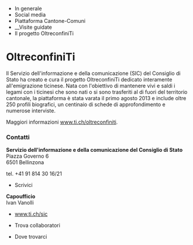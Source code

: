   * In generale
  * Social media
  * Piattaforma Cantone-Comuni
  *  __Visite guidate
  * Il progetto OltreconfiniTi

#  OltreconfiniTi

Il Servizio dell'informazione e della comunicazione (SIC) del Consiglio di
Stato ha creato e cura il progetto OltreconfiniTi dedicato interamente
all'emigrazione ticinese. Nata con l'obiettivo di mantenere vivi e saldi i
legami con i ticinesi che sono nati o si sono trasferiti al di fuori del
territorio cantonale, la piattaforma è stata varata il primo agosto 2013 e
include oltre 250 profili biografici, un centinaio di schede di
approfondimento e numerose interviste.

Maggiori informazioni www.ti.ch/oltreconfiniti.

###  Contatti

**Servizio dell'informazione e della comunicazione del Consiglio di Stato**  
Piazza Governo 6  
6501 Bellinzona

tel. +41 91 814 30 16/21  

  * Scrivici

 **Capoufficio**  
Ivan Vanolli

  * www.ti.ch/sic

  * Trova collaboratori

  * Dove trovarci

